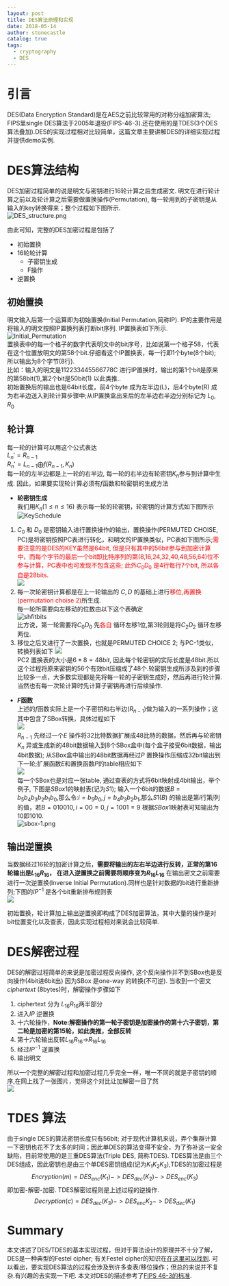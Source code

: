 ```yaml
---
layout: post
title: DES算法原理和实现
date: 2018-05-14
author: stonecastle
catalog: true
tags:
  - cryptography
  - DES
---
```

# 引言
 DES(Data Encryption Standard)是在AES之前比较常用的对称分组加密算法; FIPS里single DES算法于2005年退役(FIPS-46-3).还在使用的是TDES(3个DES算法叠加).DES的实现过程相对比较简单，这篇文章主要讲解DES的详细实现过程并提供demo实例.

# DES算法结构
 DES加密过程简单的说是明文与密钥进行16轮计算之后生成密文. 明文在进行轮计算之前以及轮计算之后需要做置换操作(Permutation), 每一轮用到的子密钥是从输入的key转换得来；整个过程如下图所示.  
 ![DES_structure.png](https://s31.postimg.cc/i0q5m4kaz/DES_structure.png)

 由此可知，完整的DES加密过程是包括了  
 * 初始置换
 * 16轮轮计算  
    * 子密钥生成
    * F操作
 * 逆置换

## 初始置换
 明文输入后第一个运算即为初始置换(Initial Permutation,简称IP). IP的主要作用是将输入的明文按照IP置换列表打断bit序列. IP置换表如下所示.  
  ![Initial_Permutation](https://s31.postimg.cc/4b4t4z4aj/initial_permutation.png)  
  置换表中的每一个格子的数字代表明文中的bit序号，比如说第一个格子58，代表在这个位置放明文的第58个bit.仔细看这个IP置换表，每一行即1个byte(8个bit); 所以输出为8个字节(8行).  
  比如：输入的明文是112233445566778C 进行IP置换时，输出的第1个bit是原来的第58bit(1),第2个bit是50bit(1) 以此类推..  
  初始置换后的输出也是64bit长度，前4个byte 成为左半边(L)，后4个byte(R) 成为右半边送入到轮计算步骤中;从IP置换盒出来后的左半边右半边分别标记为 $L_0,R_0$



## 轮计算
 每一轮的计算可以用这个公式表达  
 $L_n'=R_{n-1}$  
 $R_n'=L_{n-1}\bigoplus f(R_{n-1},K_n)$  
 每一轮的左半边都是上一轮的右半边, 每一轮的右半边有轮密钥$K_n$参与到计算中生成. 因此，如果要实现轮计算必须有$f$函数和轮密钥的生成方法  
 * **轮密钥生成**  
 我们用$K_n(1\leq n \leq 16)$ 表示每一轮的轮密钥，轮密钥的计算方式如下图所示
 ![KeySchedule](https://s25.postimg.cc/pag6mismn/fip46-3.gif)  
 1. $C_0$ 和 $D_0$ 是密钥输入进行置换操作的输出，置换操作(PERMUTED CHOISE, PC)是将密钥按照PC表进行转化，和明文的IP置换类似，PC表如下图所示;<font color=red>需要注意的是DES的KEY虽然是64bit, 但是只有其中的56bit参与到加密计算中，而每个字节的最后一个bit即比特序列的第(8,16,24,32,40,48,56,64)位不参与计算，PC表中也可发现不包含这些; 此外$C_0 D_0$ 是4行每行7个bit, 所以各自是28bits</font>.  
 ![](https://s25.postimg.cc/6i4biybnz/CD0.png)  
 2. 每一次轮密钥计算都是在上一轮输出的 $C,D$ 的基础上进行<font color=red>移位,再置换(permutation choise 2)</font>所生成.  
 每一轮所需要向左移动的位数由以下这个表确定  
 ![shfitbits](https://s25.postimg.cc/7mydo8qe7/iteration.png)  
 比方说，第一轮需要将$C_0 D_0$ 先<font color=red>各自</font> 循环左移1位,第3轮则是将$C_2 D_2$ 循环左移两位.
 3. 移位之后又进行了一次置换，也就是PERMUTED CHOICE 2; 与PC-1类似，转换列表如下
 ![](https://s25.postimg.cc/cyda9327z/PC2.png)  
 PC2 置换表的大小是$6*8=48bit$, 因此每个轮密钥的实际长度是48bit.所以这个过程将原来密钥的56个有效bit压缩成了48个.轮密钥生成所涉及到的步骤比较多一点，大多数实现都是先将每一轮的子密钥生成好，然后再进行轮计算. 当然也有每一次轮计算时先计算子密钥再进行后续操作.  

 * **$F$函数**  
  上述的$f$函数实际上是一个子密钥和右半边($R_{n-1}$)做为输入的一系列操作；这其中包含了SBox转换，具体过程如下  
  ![](https://s25.postimg.cc/damrfmagf/f-function_of_TDES.png)  
  $R_{n-1}$ 先经过一个$E$ 操作将32比特数据扩展成48比特的数据，然后再与轮密钥$K_n$ 异或生成新的48bit数据输入到8个SBox盒中(每个盒子接受6bit数据，输出4bit数据); 从SBox盒中输出的48bit数据再经过$P$ 置换操作压缩成32bit输出到下一轮;扩展函数$E$和置换函数$P$的table相应如下  
  ![](https://s25.postimg.cc/42uiz15zz/Expansion.png)  
  每一个SBox也是对应一张table, 通过查表的方式将6bit映射成4bit输出，举个例子, 下图是$SBox1$的映射表(记为$S1$); 输入一个6bit的数据$B=b_5b_4b_3b_2b_1b_0$,那么令:$i= b_5b_0, j=b_4b_3b_2b_1$,那么$S1(B)$ 的输出是第$i$行第$j$列的值，若$B=010010, i=00=0,j=1001=9$ 根据$SBox1$映射表可知输出为10即$1010$.    
  ![sbox-1.png](https://s25.postimg.cc/agjm2c8bz/sbox-1.png)


## 输出逆置换
 当数据经过16轮的加密计算之后，**需要将输出的左右半边进行反转，正常的第16轮输出是$L_{16}R_{16}$， 在进入逆置换之前需要将顺序变为$R_{16}L_{16}$** 在输出密文之前需要进行一次逆置换(Inverse Initial Permutation).同样也是针对数据的bit进行重新排列;下图的$IP^{-1}$ 是各个bit重新排布规则表  
 ![](https://s25.postimg.cc/4tn94vdj3/invers_permutation.png)  

初始置换，轮计算加上输出逆置换即构成了DES加密算法，其中大量的操作是对bit位置变化以及查表，因此实现过程相对来说会比较简单.


# DES解密过程  
 DES的解密过程简单的来说是加密过程反向操作, 这个反向操作并不到SBox也是反向操作(4bit进6bit出) 因为SBox 是one-way 的转换(不可逆). 当收到一个密文$ciphertext$ (8bytes)时，解密操作步骤如下  
 1. ciphertext 分为 $L_{16}R_{16}$两半部分
 2. 进入$IP$ 逆置换
 3. 十六轮操作，**Note:解密操作的第一轮子密钥是加密操作的第十六子密钥，第二轮是加密的第15轮，如此类推，全部反转**
 4. 第十六轮输出反转$L_{16}R_{16}$->$R_{16}L_{16}$
 5. 经过$IP^{-1}$ 逆置换
 6. 输出明文  

所以一个完整的解密过程和加密过程几乎完全一样，唯一不同的就是子密钥的顺序,在网上找了一张图片，觉得这个对比让加解密一目了然  
![](https://s25.postimg.cc/9la3jazhb/DES_enc_dec.png)  

# TDES 算法
 由于single DES的算法密钥长度只有56bit; 对于现代计算机来说，弄个集群计算一下密钥也花不了太多的时间；因此单DES的算法变得不安全，为了弥补这一安全缺陷，目前常使用的是三重DES算法(Triple DES, 简称TDES). TDES算法是由三个DES组成，因此密钥也是由三个单DES密钥组成(记为$K_1K_2K_3$),TDES的加密过程是  
 $$Encryption(m)=DES_{enc}(K_1)->DES_{dec}(K_2)->DES_{enc}(K_3)$$
 即加密-解密-加密. TDES解密过程则是上述过程的逆操作.
 $$Decryption(c)=DES_{dec}(K_3)->DES_{enc}{K_2}->DES_{dec}(K_1)$$

# Summary
 本文讲述了DES/TDES的基本实现过程，但对于算法设计的原理并不十分了解，DES是一种典型的Festel cipher; 有关Festel cipher的知识在[在这里可以找到](https://en.wikipedia.org/wiki/Feistel_cipher). 可以看出，要实现DES算法的过程会涉及到许多查表/移位操作；但总的来说并不复杂.有兴趣的去实现一下吧. 本文对DES的描述参考了[FIPS 46-3的标准](https://csrc.nist.gov/csrc/media/publications/fips/46/3/archive/1999-10-25/documents/fips46-3.pdf).
